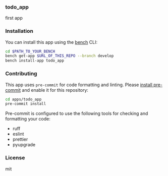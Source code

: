 ### todo_app

first app

### Installation

You can install this app using the [bench](https://github.com/frappe/bench) CLI:

```bash
cd $PATH_TO_YOUR_BENCH
bench get-app $URL_OF_THIS_REPO --branch develop
bench install-app todo_app
```

### Contributing

This app uses `pre-commit` for code formatting and linting. Please [install pre-commit](https://pre-commit.com/#installation) and enable it for this repository:

```bash
cd apps/todo_app
pre-commit install
```

Pre-commit is configured to use the following tools for checking and formatting your code:

- ruff
- eslint
- prettier
- pyupgrade

### License

mit
